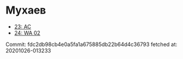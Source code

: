 # Мухаев
- [23: AC](23.md)
- [24: WA 02](24.md)

Commit: fdc2db98cb4e0a5fa1a675885db22b64d4c36793
 fetched at: 20201026-013233
